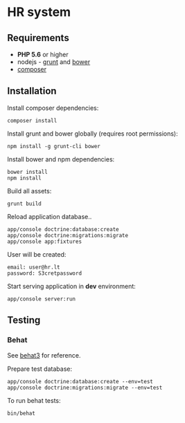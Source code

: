 # HR system

## Requirements

- **PHP 5.6** or higher
- nodejs - [grunt](http://gruntjs.com/) and [bower](http://bower.io/)
- [composer](https://getcomposer.org/)

## Installation

Install composer dependencies:

    composer install

Install grunt and bower globally (requires root permissions):

    npm install -g grunt-cli bower

Install bower and npm dependencies:

    bower install
    npm install

Build all assets:

    grunt build

Reload application database..

    app/console doctrine:database:create
    app/console doctrine:migrations:migrate
    app/console app:fixtures

User will be created:

    email: user@hr.lt
    password: S3cretpassword

Start serving application in **dev** environment:

    app/console server:run

## Testing

### Behat

See [behat3](http://docs.behat.org/en/latest/) for reference.

Prepare test database:

    app/console doctrine:database:create --env=test
    app/console doctrine:migrations:migrate --env=test

To run behat tests:

    bin/behat
